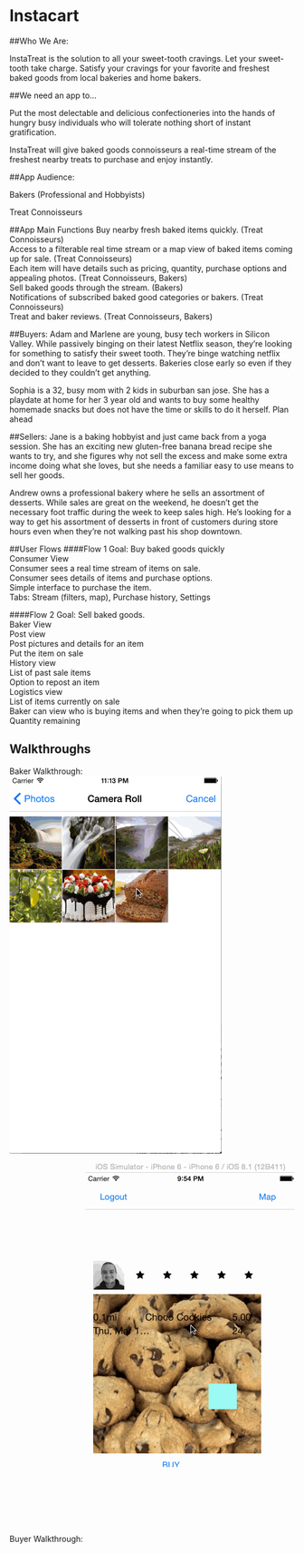 # Instacart

##Who We Are:

InstaTreat is the solution to all your sweet-tooth cravings. Let your sweet-tooth take charge. Satisfy your cravings for your favorite and freshest baked goods from local bakeries and home bakers.

##We need an app to…

Put the most delectable and delicious confectioneries into the hands of hungry busy individuals who will tolerate nothing short of instant gratification. 

InstaTreat will give baked goods connoisseurs a real-time stream of the freshest nearby treats to purchase and enjoy instantly.

##App Audience:

Bakers (Professional and Hobbyists)

Treat Connoisseurs

##App Main Functions
Buy nearby fresh baked items quickly. (Treat Connoisseurs)  
Access to a filterable real time stream or a map view of baked items coming up for sale. (Treat Connoisseurs)  
Each item will have details such as pricing, quantity, purchase options and appealing photos. (Treat Connoisseurs, Bakers)  
Sell baked goods through the stream. (Bakers)  
Notifications of subscribed baked good categories or bakers. (Treat Connoisseurs)  
Treat and baker reviews. (Treat Connoisseurs, Bakers)  

##Buyers:
Adam and Marlene are young, busy tech workers in Silicon Valley. While passively binging on their latest Netflix season, they’re looking for something to satisfy their sweet tooth. They’re binge watching netflix and don’t want to leave to get desserts. Bakeries close early so even if they decided to they couldn’t get anything.

Sophia is a 32, busy mom with 2 kids in suburban san jose. She has a playdate at home for her 3 year old and wants to buy some healthy homemade snacks but does not have the time or skills to do it herself.  Plan ahead 

##Sellers:
Jane is a baking hobbyist and just came back from a yoga session. She has an exciting new gluten-free banana bread recipe she wants to try, and she figures why not sell the excess and make some extra income doing what she loves, but she needs a familiar easy to use means to sell her goods. 

Andrew owns a professional bakery where he sells an assortment of desserts. While sales are great on the weekend, he doesn’t get the necessary foot traffic during the week to keep sales high. He’s looking for a way to get his assortment of desserts in front of customers during store hours even when they’re not walking past his shop downtown.

##User Flows
####Flow 1
Goal: Buy baked goods quickly  
Consumer View  
Consumer sees a real time stream of items on sale.  
Consumer sees details of items and purchase options.   
Simple interface to purchase the item.  
Tabs: Stream (filters, map), Purchase history, Settings  

####Flow 2
Goal: Sell baked goods.   
Baker View  
Post view  
Post pictures and details for an item  
Put the item on sale  
History view  
List of past sale items  
Option to repost an item  
Logistics view  
List of items currently on sale  
Baker can view who is buying items and when they’re going to pick them up  
Quantity remaining   

<!---
4. Option to specify availability for pickup. 

####Flow 3
Goal: Show Baker and Item ratings  
Consumer View  
Rate an item via a popup after confirmed delivery  
Baker View  
Show rated average item rating at top of History & Sale views  
Show Item rating in History & Sale view list  
-->

## Walkthroughs

Baker Walkthrough:
![Video Walkthrough](baker_view.gif)

Buyer Walkthrough:
![Video Walkthrough](buyer_walkthrough.gif)

